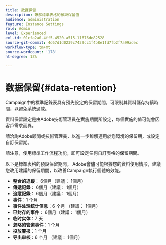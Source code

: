 ```yaml
---
title: 数据保留
description: 瞭解標準表格的預設保留值
audience: administration
feature: Instance Settings
role: Admin
level: Experienced
exl-id: 01cfa2a0-4ff5-4520-a515-11676de82528
source-git-commit: 4d67d1d0239c7439cc1f4b8e1fd7fb2f7a99adec
workflow-type: tm+mt
source-wordcount: '178'
ht-degree: 13%

---
```


# 数据保留{#data-retention}

Campaign中的標準記錄表具有預先設定的保留期間，可限制其資料儲存持續時間，以避免系統過載。

資料保留設定是由Adobe技術管理員在實施期間所設定，每個實施的值可能會因客戶需求而異。

請洽詢Adobe顧問或技術管理員，以進一步瞭解適用於您環境的保留期，或設定自訂保留期。

請注意，使用標準工作流程功能，即可設定任何自訂表格的保留期間。

以下是標準表格的預設保留期間。 Adobe會儘可能根據您的資料使用情形，建議您改用建議的保留期間，以改善Campaign執行個體的效能。

* **整合的追蹤**： 6個月（建議： 1個月）
* **傳遞記錄**： 6個月（建議： 1個月）
* **追蹤記錄**： 6個月（建議： 1個月）
* **事件**：1 个月
* **事件处理统计信息**：6 个月 （建議： 1個月）
* **已封存的事件**： 6個月（建議： 1個月）
* **临时实体**：7 天
* **忽略的管道事件**：1 个月
* **投放警报**：1 个月
* **导出审核**：6 个月 （建議： 1個月）
